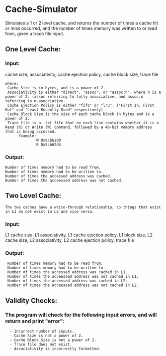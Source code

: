 # Cache-Simulator
Simulates a 1 or 2 level cache, and returns the number of times a cache hit or miss occurred, and the number of times memory was written to or read from, given a trace file input.

## One Level Cache:

 ### Input: 
   cache size, associativity, cache ejection policy, cache block size, trace file
    
    where:
     Cache Size is in bytes, and is a power of 2.
     Associativity is either "direct", "assoc", or "assoc:n", where n is a power of 2. (assoc referring to fully associative, and assoc:n referring to n-asocciative.
     Cache Ejection Policy is either "fifo" or "lru". ("First In, First Out" and "Least Recently Used" respectively)
     Cache Block Size is the size of each cache block in bytes and is a power of 2.  
     Trace file is a .txt file that on each line contains whether it is a Read (R) or Write (W) command, followed by a 48-bit memory address that is being accessed.
          Example:
                  W 0x9cb62d0
                  R 0x9cb62d4
  
 ### Output: 
    Number of times memory had to be read from.
    Number of times memory had to be written to.
    Number of times the accessed address was cached.
    Number of times the acceessed address was not cached.
  
## Two Level Cache:
    
    The two caches have a write-through relationship, so things that exist in L1 do not exist in L2 and vice versa.
    
   ### Input: 
  L1 cache size, L1 associativity, L1 cache ejection policy, L1 block size, L2 cache size, L2 associativity, L2 cache ejection policy, trace file
  
   ### Output: 
     Number of times memory had to be read from.
     Number of times memory had to be written to.
     Number of times the accessed address was cached in L1.
     Number of times the acceessed address was not cached in L1.
     Number of times the accessed address was cached in L2.
     Number of times the acceessed address was not cached in L2.
  
## Validity Checks: 
   ### The program will check for the following input errors, and will return and print "error":
      - Incorrect number of inputs.
      - Cache Size is not a power of 2.
      - Cache Block Size is not a power of 2.
      - Trace file does not exist.
      - Associativity is incorrectly formatted.
